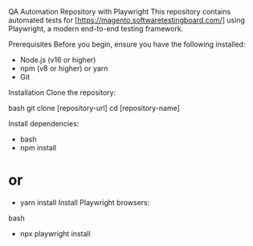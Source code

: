 QA Automation Repository with Playwright
This repository contains automated tests for [https://magento.softwaretestingboard.com/] using Playwright, a modern end-to-end testing framework.

Prerequisites
Before you begin, ensure you have the following installed:

- Node.js (v16 or higher)
- npm (v8 or higher) or yarn
- Git

Installation
Clone the repository:

bash
git clone [repository-url]
cd [repository-name]

Install dependencies:

- bash
- npm install
# or
- yarn install
Install Playwright browsers:

bash
- npx playwright install
